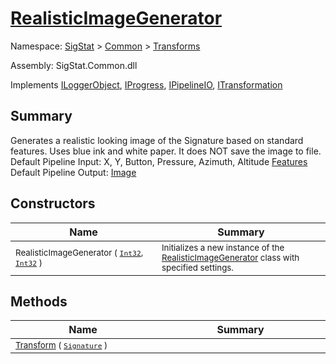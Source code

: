 # [RealisticImageGenerator](./RealisticImageGenerator.md)

Namespace: [SigStat]() > [Common](./../README.md) > [Transforms](./README.md)

Assembly: SigStat.Common.dll

Implements [ILoggerObject](./../ILoggerObject.md), [IProgress](./../Helpers/IProgress.md), [IPipelineIO](./../Pipeline/IPipelineIO.md), [ITransformation](./../ITransformation.md)

## Summary
Generates a realistic looking image of the Signature based on standard features. Uses blue ink and white paper. It does NOT save the image to file.  <br>Default Pipeline Input: X, Y, Button, Pressure, Azimuth, Altitude [Features](https://github.com/hargitomi97/sigstat/blob/master/docs/md/SigStat/Common/Features.md)<br>Default Pipeline Output: [Image](https://github.com/hargitomi97/sigstat/blob/master/docs/md/SigStat/Common/Features.md)

## Constructors

| Name<div><a href="#"><img width=400></a></div> | Summary<div><a href="#"><img width=475></a></div> | 
| --- | --- | 
| <sub>RealisticImageGenerator ( [`Int32`](https://docs.microsoft.com/en-us/dotnet/api/System.Int32), [`Int32`](https://docs.microsoft.com/en-us/dotnet/api/System.Int32) )</sub> | <sub>Initializes a new instance of the [RealisticImageGenerator](https://github.com/hargitomi97/sigstat/blob/master/docs/md/SigStat/Common/Transforms/RealisticImageGenerator.md) class with specified settings.</sub> | 


## Methods

| Name<div><a href="#"><img width=400></a></div> | Summary<div><a href="#"><img width=475></a></div> | 
| --- | --- | 
| <sub>[Transform](./Methods/RealisticImageGenerator-100663701.md) ( [`Signature`](./../Signature.md) )</sub> | <sub></sub> | 



